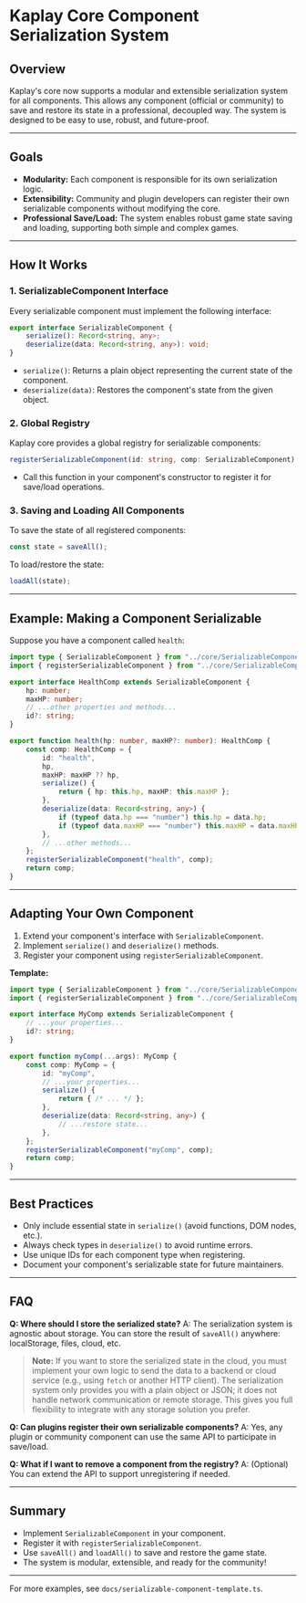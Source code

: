 # Kaplay Core Component Serialization System

## Overview
Kaplay's core now supports a modular and extensible serialization system for all components. This allows any component (official or community) to save and restore its state in a professional, decoupled way. The system is designed to be easy to use, robust, and future-proof.

---

## Goals
- **Modularity:** Each component is responsible for its own serialization logic.
- **Extensibility:** Community and plugin developers can register their own serializable components without modifying the core.
- **Professional Save/Load:** The system enables robust game state saving and loading, supporting both simple and complex games.

---

## How It Works

### 1. SerializableComponent Interface
Every serializable component must implement the following interface:

```typescript
export interface SerializableComponent {
    serialize(): Record<string, any>;
    deserialize(data: Record<string, any>): void;
}
```
- `serialize()`: Returns a plain object representing the current state of the component.
- `deserialize(data)`: Restores the component's state from the given object.

### 2. Global Registry
Kaplay core provides a global registry for serializable components:

```typescript
registerSerializableComponent(id: string, comp: SerializableComponent): void
```
- Call this function in your component's constructor to register it for save/load operations.

### 3. Saving and Loading All Components
To save the state of all registered components:

```typescript
const state = saveAll();
```

To load/restore the state:

```typescript
loadAll(state);
```

---

## Example: Making a Component Serializable

Suppose you have a component called `health`:

```typescript
import type { SerializableComponent } from "../core/SerializableComponent";
import { registerSerializableComponent } from "../core/SerializableComponent";

export interface HealthComp extends SerializableComponent {
    hp: number;
    maxHP: number;
    // ...other properties and methods...
    id?: string;
}

export function health(hp: number, maxHP?: number): HealthComp {
    const comp: HealthComp = {
        id: "health",
        hp,
        maxHP: maxHP ?? hp,
        serialize() {
            return { hp: this.hp, maxHP: this.maxHP };
        },
        deserialize(data: Record<string, any>) {
            if (typeof data.hp === "number") this.hp = data.hp;
            if (typeof data.maxHP === "number") this.maxHP = data.maxHP;
        },
        // ...other methods...
    };
    registerSerializableComponent("health", comp);
    return comp;
}
```

---

## Adapting Your Own Component
1. Extend your component's interface with `SerializableComponent`.
2. Implement `serialize()` and `deserialize()` methods.
3. Register your component using `registerSerializableComponent`.

**Template:**
```typescript
import type { SerializableComponent } from "../core/SerializableComponent";
import { registerSerializableComponent } from "../core/SerializableComponent";

export interface MyComp extends SerializableComponent {
    // ...your properties...
    id?: string;
}

export function myComp(...args): MyComp {
    const comp: MyComp = {
        id: "myComp",
        // ...your properties...
        serialize() {
            return { /* ... */ };
        },
        deserialize(data: Record<string, any>) {
            // ...restore state...
        },
    };
    registerSerializableComponent("myComp", comp);
    return comp;
}
```

---

## Best Practices
- Only include essential state in `serialize()` (avoid functions, DOM nodes, etc.).
- Always check types in `deserialize()` to avoid runtime errors.
- Use unique IDs for each component type when registering.
- Document your component's serializable state for future maintainers.

---

## FAQ

**Q: Where should I store the serialized state?**
A: The serialization system is agnostic about storage. You can store the result of `saveAll()` anywhere: localStorage, files, cloud, etc.

> **Note:** If you want to store the serialized state in the cloud, you must implement your own logic to send the data to a backend or cloud service (e.g., using `fetch` or another HTTP client). The serialization system only provides you with a plain object or JSON; it does not handle network communication or remote storage. This gives you full flexibility to integrate with any storage solution you prefer.


**Q: Can plugins register their own serializable components?**
A: Yes, any plugin or community component can use the same API to participate in save/load.

**Q: What if I want to remove a component from the registry?**
A: (Optional) You can extend the API to support unregistering if needed.

---

## Summary
- Implement `SerializableComponent` in your component.
- Register it with `registerSerializableComponent`.
- Use `saveAll()` and `loadAll()` to save and restore the game state.
- The system is modular, extensible, and ready for the community!

---

For more examples, see `docs/serializable-component-template.ts`.

